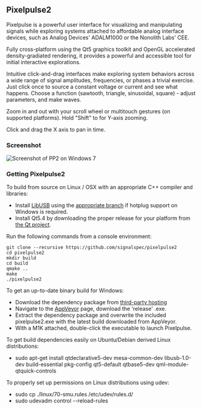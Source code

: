 ## Pixelpulse2

Pixelpulse is a powerful user interface for visualizing and manipulating signals while exploring systems attached to affordable analog interface devices, such as Analog Devices' ADALM1000 or the Nonolith Labs' CEE.

Fully cross-platform using the Qt5 graphics toolkit and OpenGL accelerated density-gradiated rendering, it provides a powerful and accessible tool for initial interactive explorations.

Intuitive click-and-drag interfaces make exploring system behaviors across a wide range of signal amplitudes, frequencies, or phases a trivial exercise. Just click once to source a constant voltage or current and see what happens. Choose a function (sawtooth, triangle, sinusoidal, square) - adjust parameters, and make waves.

Zoom in and out  with your scroll wheel or multitouch gestures (on supported platforms). Hold "Shift" to for Y-axis zooming.

Click and drag the X axis to pan in time.

### Screenshot

![Screenshot of PP2 on Windows 7](http://itdaniher.com/static/pp2_win7.png "Pixelpulse on Windows 7")

### Getting Pixelpulse2

To build from source on Linux / OSX with an appropriate C++ compiler and libraries:

* Install [LibUSB](http://libusb.info/) using the [appropriate branch](https://github.com/kevinmehall/libusb/tree/hp) if hotplug support on Windows is required.
* Install Qt5.4 by downloading the proper release for your platform from [the Qt project](http://qtmirror.ics.com/pub/qtproject/development_releases/qt/5.4/5.4.0-rc/).

Run the following commands from a console environment:

    git clone --recursive https://github.com/signalspec/pixelpulse2
    cd pixelpulse2
    mkdir build
    cd build
    qmake ..
    make
    ./pixelpulse2

To get an up-to-date binary build for Windows:

 * Download the dependency package from [third-party hosting](https://kevinmehall.net/tmp/pixelpulse2_r3.zip)
 * Navigate to the [AppVeyor](https://ci.appveyor.com/project/kevinmehall/pixelpulse2/build/artifacts) page, download the 'release' .exe.
 * Extract the dependency package and overwrite the included pixelpulse2.exe with the latest build downloaded from AppVeyor.
 * With a M1K attached, double-click the executable to launch Pixelpulse.

To get build dependencies easily on Ubuntu/Debian derived Linux distributions:

 * sudo apt-get install qtdeclarative5-dev mesa-common-dev libusb-1.0-dev build-essential pkg-config qt5-default qtbase5-dev qml-module-qtquick-controls

To properly set up permissions on Linux distributions using udev:

 * sudo cp ./linux/70-smu.rules /etc/udev/rules.d/
 * sudo udevadm control --reload-rules
